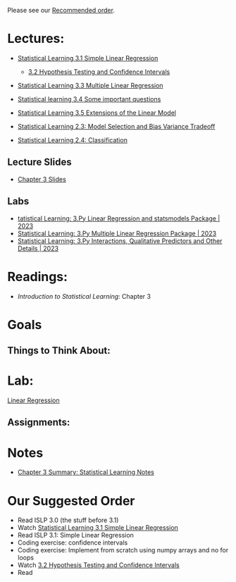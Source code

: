 Please see our [Recommended order](#our-suggested-order).

# Lectures:
* [Statistical Learning 3.1 Simple Linear Regression](https://www.youtube.com/watch?v=vCHtY6Me5FI&list=PLoROMvodv4rPP6braWoRt5UCXYZ71GZIQ&index=13)
  * [3.2 Hypothesis Testing and Confidence Intervals](https://www.youtube.com/watch?v=3GiWpRfkSjc&list=PLoROMvodv4rPP6braWoRt5UCXYZ71GZIQ&index=14)

* [Statistical Learning 3.3 Multiple Linear Regression](https://www.youtube.com/watch?v=o9hoLdylWKo&list=PLoROMvodv4rPP6braWoRt5UCXYZ71GZIQ&index=15)
* [Statistical learning 3.4 Some important questions](https://www.youtube.com/watch?v=50sv4UTjE90&list=PLoROMvodv4rPP6braWoRt5UCXYZ71GZIQ&index=16)
* [Statistical Learning 3.5 Extensions of the Linear Model](https://www.youtube.com/watch?v=dEBQmiXv9fk&list=PLoROMvodv4rPP6braWoRt5UCXYZ71GZIQ&index=17)
* [Statistical Learning 2.3: Model Selection and Bias Variance Tradeoff](https://www.youtube.com/watch?v=pvcEQfcO3pk&list=PLoROMvodv4rPP6braWoRt5UCXYZ71GZIQ&index=7)
* [Statistical Learning 2.4: Classification](https://www.youtube.com/watch?v=BMJQ3LQ_QKU&list=PLoROMvodv4rPP6braWoRt5UCXYZ71GZIQ&index=8)

## Lecture Slides
* [Chapter 3 Slides](https://hastie.su.domains/ISLR2/Slides/Ch3_Linear_Regression.pdf)

## Labs
* [tatistical Learning: 3.Py Linear Regression and statsmodels Package | 2023](https://www.youtube.com/watch?v=mKalBNrxToU&list=PLoROMvodv4rPP6braWoRt5UCXYZ71GZIQ&index=18)
* [Statistical Learning: 3.Py Multiple Linear Regression Package | 2023](https://www.youtube.com/watch?v=pGOr3HZhUZQ&list=PLoROMvodv4rPP6braWoRt5UCXYZ71GZIQ&index=19)
* [Statistical Learning: 3.Py Interactions, Qualitative Predictors and Other Details | 2023](https://www.youtube.com/watch?v=d0K2mDclyXM&list=PLoROMvodv4rPP6braWoRt5UCXYZ71GZIQ&index=20)

  
# Readings:
* _Introduction to Statistical Learning_: Chapter 3

# Goals


## Things to Think About:

# Lab:
[Linear Regression](https://github.com/intro-stat-learning/ISLP_labs/blob/stable/Ch03-linreg-lab.ipynb)

## Assignments:

# Notes
* [Chapter 3 Summary: Statistical Learning Notes](ISLP_ch3_summary.md)


# Our Suggested Order
* Read ISLP 3.0 (the stuff before 3.1)
* Watch [Statistical Learning 3.1 Simple Linear Regression](https://www.youtube.com/watch?v=vCHtY6Me5FI&list=PLoROMvodv4rPP6braWoRt5UCXYZ71GZIQ&index=13)
* Read ISLP 3.1: Simple Linear Regression
* Coding exercise: confidence intervals
* Coding exercise: Implement from scratch using numpy arrays and no for loops
* Watch [3.2 Hypothesis Testing and Confidence Intervals](https://www.youtube.com/watch?v=3GiWpRfkSjc&list=PLoROMvodv4rPP6braWoRt5UCXYZ71GZIQ&index=14)
* Read 